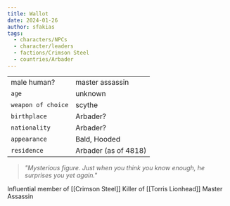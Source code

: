 ```yaml
---
title: Wallot
date: 2024-01-26
author: sfakias
tags:
  - characters/NPCs
  - character/leaders
  - factions/Crimson Steel
  - countries/Arbader
---
```

| | |
| --- | --- |
| male human? | master assassin |
| `age` | unknown |
| `weapon of choice` | scythe |
| `birthplace` | Arbader? |
| `nationality` | Arbader? |
| `appearance` | Bald, Hooded |
| `residence` | Arbader (as of 4818) |

> _"Mysterious figure. Just when you think you know enough, he surprises you yet again."_

Influential member of [[Crimson Steel]]
Killer of [[Torris Lionhead]]
Master Assassin
